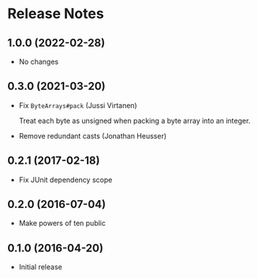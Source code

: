 # Release Notes

## 1.0.0 (2022-02-28)

- No changes

## 0.3.0 (2021-03-20)

- Fix `ByteArrays#pack` (Jussi Virtanen)

  Treat each byte as unsigned when packing a byte array into an integer.

- Remove redundant casts (Jonathan Heusser)

## 0.2.1 (2017-02-18)

- Fix JUnit dependency scope

## 0.2.0 (2016-07-04)

- Make powers of ten public

## 0.1.0 (2016-04-20)

- Initial release
